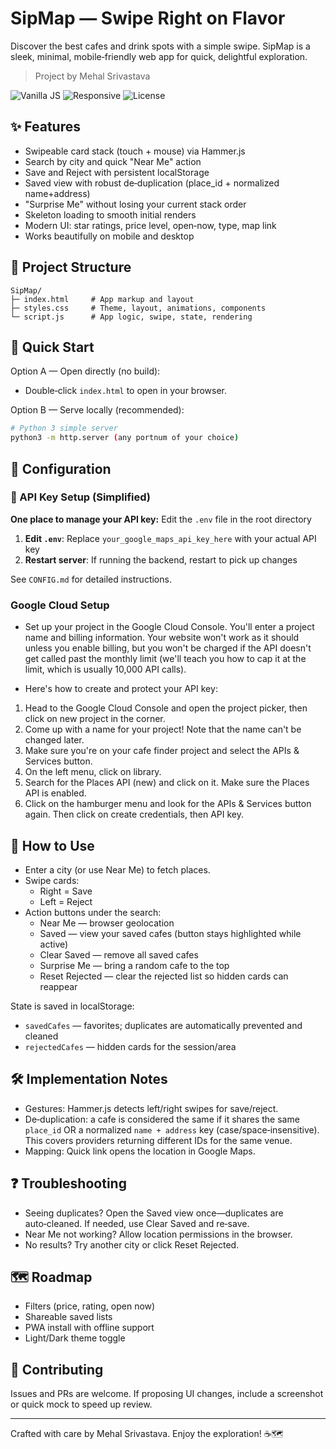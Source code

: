 # SipMap — Swipe Right on Flavor

Discover the best cafes and drink spots with a simple swipe. SipMap is a sleek, minimal, mobile‑friendly web app for quick, delightful exploration.

> Project by Mehal Srivastava

<p align="left">
  <img alt="Vanilla JS" src="https://img.shields.io/badge/JS-Vanilla-323330?logo=javascript&logoColor=F7DF1E">
  <img alt="Responsive" src="https://img.shields.io/badge/Responsive-Yes-0ea5e9">
  <img alt="License" src="https://img.shields.io/badge/License-MIT-22c55e">
</p>

## ✨ Features

- Swipeable card stack (touch + mouse) via Hammer.js
- Search by city and quick "Near Me" action
- Save and Reject with persistent localStorage
- Saved view with robust de‑duplication (place_id + normalized name+address)
- "Surprise Me" without losing your current stack order
- Skeleton loading to smooth initial renders
- Modern UI: star ratings, price level, open‑now, type, map link
- Works beautifully on mobile and desktop

## 📁 Project Structure

```
SipMap/
├─ index.html     # App markup and layout
├─ styles.css     # Theme, layout, animations, components
└─ script.js      # App logic, swipe, state, rendering
```

## 🚀 Quick Start

Option A — Open directly (no build):
- Double‑click `index.html` to open in your browser.

Option B — Serve locally (recommended):
```bash
# Python 3 simple server
python3 -m http.server (any portnum of your choice)
```

## 🔧 Configuration

### 🔑 API Key Setup (Simplified)

**One place to manage your API key:** Edit the `.env` file in the root directory

1. **Edit `.env`**: Replace `your_google_maps_api_key_here` with your actual API key  
2. **Restart server**: If running the backend, restart to pick up changes

See `CONFIG.md` for detailed instructions.

### Google Cloud Setup

 - Set up your project in the Google Cloud Console. You'll enter a project name and billing information. Your website won't work as it should unless you enable billing, but you won't be charged if the API doesn't get called past the monthly limit (we'll teach you how to cap it at the limit, which is usually 10,000 API calls).
 
 -  Here's how to create and protect your API key:

1. Head to the Google Cloud Console and open the project picker, then click on new project in the corner.
2. Come up with a name for your project! Note that the name can't be changed later.
3. Make sure you're on your cafe finder project and select the APIs & Services button.
4. On the left menu, click on library.
5. Search for the Places API (new) and click on it. Make sure the Places API is enabled.
6. Click on the hamburger menu and look for the APIs & Services button again. Then click on create credentials, then API key.

## 🧭 How to Use

- Enter a city (or use Near Me) to fetch places.
- Swipe cards:
  - Right = Save
  - Left = Reject
- Action buttons under the search:
  - Near Me — browser geolocation
  - Saved — view your saved cafes (button stays highlighted while active)
  - Clear Saved — remove all saved cafes
  - Surprise Me — bring a random cafe to the top
  - Reset Rejected — clear the rejected list so hidden cards can reappear

State is saved in localStorage:
- `savedCafes` — favorites; duplicates are automatically prevented and cleaned
- `rejectedCafes` — hidden cards for the session/area

## 🛠 Implementation Notes

- Gestures: Hammer.js detects left/right swipes for save/reject.
- De‑duplication: a cafe is considered the same if it shares the same `place_id` OR a normalized `name + address` key (case/space‑insensitive). This covers providers returning different IDs for the same venue.
- Mapping: Quick link opens the location in Google Maps.

## ❓ Troubleshooting

- Seeing duplicates? Open the Saved view once—duplicates are auto‑cleaned. If needed, use Clear Saved and re‑save.
- Near Me not working? Allow location permissions in the browser.
- No results? Try another city or click Reset Rejected.

## 🗺️ Roadmap

- Filters (price, rating, open now)
- Shareable saved lists
- PWA install with offline support
- Light/Dark theme toggle

## 🤝 Contributing

Issues and PRs are welcome. If proposing UI changes, include a screenshot or quick mock to speed up review.

------

Crafted with care by Mehal Srivastava. Enjoy the exploration! ☕️🗺️
